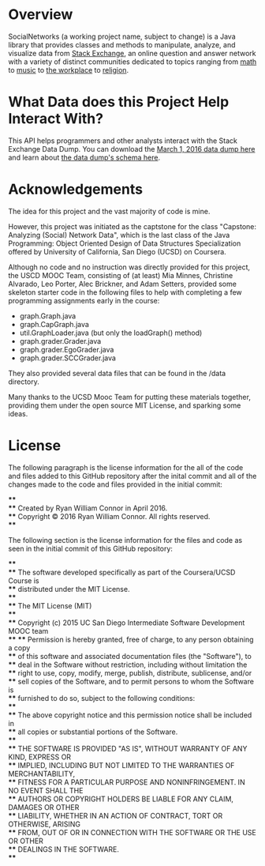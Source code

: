 # Overview

SocialNetworks (a working project name, subject to change) is a Java library that provides classes and methods to manipulate, analyze, and visualize data from [Stack Exchange](http://stackexchange.com/), an online question and answer network with a variety of distinct communities dedicated to topics ranging from [math](http://math.stackexchange.com/) to [music](http://music.stackexchange.com/) to [the workplace](http://workplace.stackexchange.com/) to [religion](http://buddhism.stackexchange.com/).

# What Data does this Project Help Interact With?

This API helps programmers and other analysts interact with the Stack Exchange Data Dump.  You can download the [March 1, 2016 data dump here](https://archive.org/details/stackexchange) and learn about [the data dump's schema here](http://meta.stackexchange.com/questions/2677/database-schema-documentation-for-the-public-data-dump-and-sede).

# Acknowledgements

The idea for this project and the vast majority of code is mine.

However, this project was initiated as the captstone for the class "Capstone: Analyzing (Social) Network Data", which is the last class of the Java Programming: Object Oriented Design of Data Structures Specialization offered by University of California, San Diego (UCSD) on Coursera.

Although no code and no instruction was directly provided for this project, the USCD MOOC Team, consisting of (at least) Mia Minnes, Christine Alvarado, Leo Porter, Alec Brickner, and Adam Setters, provided some skeleton starter code in the following files to help with completing a few programming assignments early in the course:

- graph.Graph.java  
- graph.CapGraph.java
- util.GraphLoader.java (but only the loadGraph() method)
- graph.grader.Grader.java
- graph.grader.EgoGrader.java
- graph.grader.SCCGrader.java

They also provided several data files that can be found in the /data directory.

Many thanks to the UCSD Mooc Team for putting these materials together, providing them under the open source MIT License, and sparking some ideas.

# License

The following paragraph is the license information for the all of the code and files added to this GitHub repository after the inital commit and all of the changes made to the code and files provided in the initial commit:

__**__  
__**__ Created by Ryan William Connor in April 2016.  
__**__ Copyright © 2016 Ryan William Connor.  All rights reserved.  
__**__

The following section is the license information for the files and code as seen in the initial commit of this GitHub repository:

__**__  
__**__ The software developed specifically as part of the Coursera/UCSD Course is  
__**__ distributed under the MIT License.  
__**__  
__**__ The MIT License (MIT)  
__**__  
__**__ Copyright (c) 2015 UC San Diego Intermediate Software Development MOOC team  
__**__
__**__ Permission is hereby granted, free of charge, to any person obtaining a copy  
__**__ of this software and associated documentation files (the "Software"), to  
__**__ deal in the Software without restriction, including without limitation the  
__**__ right to use, copy, modify, merge, publish, distribute, sublicense, and/or  
__**__ sell copies of the Software, and to permit persons to whom the Software is  
__**__ furnished to do so, subject to the following conditions:  
__**__  
__**__ The above copyright notice and this permission notice shall be included in  
__**__ all copies or substantial portions of the Software.  
__**__  
__**__ THE SOFTWARE IS PROVIDED "AS IS", WITHOUT WARRANTY OF ANY KIND, EXPRESS OR  
__**__ IMPLIED, INCLUDING BUT NOT LIMITED TO THE WARRANTIES OF MERCHANTABILITY,  
__**__ FITNESS FOR A PARTICULAR PURPOSE AND NONINFRINGEMENT. IN NO EVENT SHALL THE  
__**__ AUTHORS OR COPYRIGHT HOLDERS BE LIABLE FOR ANY CLAIM, DAMAGES OR OTHER  
__**__ LIABILITY, WHETHER IN AN ACTION OF CONTRACT, TORT OR OTHERWISE, ARISING  
__**__ FROM, OUT OF OR IN CONNECTION WITH THE SOFTWARE OR THE USE OR OTHER  
__**__ DEALINGS IN THE SOFTWARE.  
__**__
